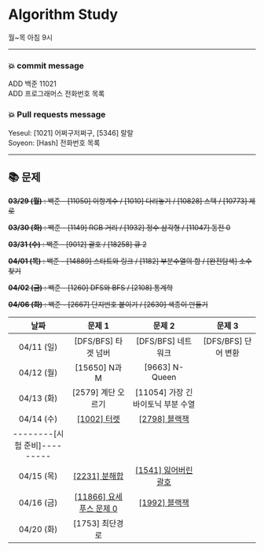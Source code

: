 # Algorithm Study
월~목 아침 9시

***

### 💥 commit message
	
ADD 백준 11021   
ADD 프로그래머스 전화번호 목록   


### 💥 Pull requests message
	
Yeseul: [1021] 어쩌구저쩌구, [5346] 랄랄   
Soyeon: [Hash] 전화번호 목록   
	
***

## 📚 문제

~~**03/29 (월)** : 백준 - [11050] 이항계수 / [1010] 다리놓기 / [10828] 스택 / [10773] 제로~~

~~**03/30 (화)** : 백준 - [1149] RGB 거리 / [1932] 정수 삼각형 / [11047] 동전 0~~

~~**03/31 (수)** : 백준 - [9012] 괄호 / [18258] 큐 2~~

~~**04/01 (목)** : 백준 - [14889] 스타트와 링크 / [1182] 부분수열의 합 / [완전탐색] 소수 찾기~~

~~**04/02 (금)** : 백준 - [1260] DFS와 BFS / [2108] 통계학~~

~~**04/06 (화)** : 백준 - [2667] 단지번호 붙이기 / [2630] 색종이 만들기~~



| 날짜 | 문제 1 | 문제 2 | 문제 3 |
| :---: | :---: | :---: | :---: |
| 04/11 (일) |  [DFS/BFS] 타겟 넘버 | [DFS/BFS] 네트워크 | [DFS/BFS] 단어 변환 |
| 04/12 (월) |  [15650] N과 M | [9663] N-Queen ||
| 04/13 (화) |  [2579] 계단 오르기 | [11054] 가장 긴 바이토닉 부분 수열 ||
| 04/14 (수) |  [[1002] 터렛](https://www.acmicpc.net/problem/1002) | [[2798] 블랙잭](https://www.acmicpc.net/problem/2798) ||
|--------[시험 준비]---------|
| 04/15 (목) |  [[2231] 분해합](https://www.acmicpc.net/problem/2231) | [[1541] 잃어버린 괄호](https://www.acmicpc.net/problem/1541) ||
| 04/16 (금) |  [[11866] 요세푸스 문제 0](https://www.acmicpc.net/problem/11866) | [[1992] 블랙잭](https://www.acmicpc.net/problem/1992) ||
| 04/20 (화) |  [1753] 최단경로 |||
